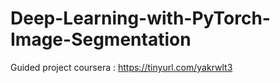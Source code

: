 # Deep-Learning-with-PyTorch-Image-Segmentation
Guided project coursera : https://tinyurl.com/yakrwlt3
